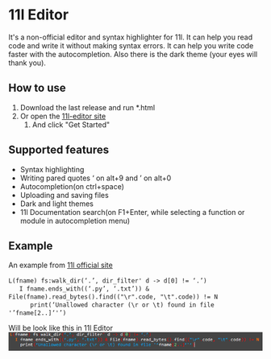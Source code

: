 # 11l Editor
It's a non-official editor and syntax highlighter for 11l. It can help you read code and write it without making syntax errors. It can help you write code faster with the autocompletion. Also there is the dark theme (your eyes will thank you).
## How to use
1. Download the last release and run *.html
2. Or open the [11l-editor site](https://fawgio.github.io/11l-editor/index.html)
   1. And click "Get Started"
## Supported features
- Syntax highlighting
- Writing pared quotes ‘ on alt+9 and ’ on alt+0
- Autocompletion(on ctrl+space)
- Uploading and saving files
- Dark and light themes
- 11l Documentation search(on F1+Enter, while selecting a function or module in autocompletion menu)
## Example
An example from [11l official site](http://11l-lang.org/)
```
L(fname) fs:walk_dir(‘.’, dir_filter' d -> d[0] != ‘.’)
   I fname.ends_with((‘.py’, ‘.txt’)) & File(fname).read_bytes().find(("\r".code, "\t".code)) != N
      print(‘Unallowed character (\r or \t) found in file '’fname[2..]‘'’)
```
Will be look like this in 11l Editor
!["Highlighted code example"](resources/11leditor.png "Highlighted code example")
